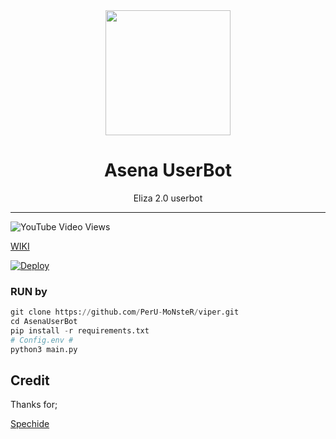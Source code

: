 <div align="center">
  <img src="https://telegra.ph/file/0efd913d377fbb66d8a72.jpg" width="200" height="200">
  <h1>Asena UserBot</h1>
</div>
<p align="center">
    Eliza 2.0 userbot
</p>

----

![YouTube Video Views](https://img.shields.io/youtube/views/mUUQ53TYqI0?style=flat-square)



 [WIKI](https://github.com/PerU-MoNsteR/viper/wiki/Kurulum/)

[![Deploy](https://www.herokucdn.com/deploy/button.svg)](https://heroku.com/deploy?template=https://github.com/PerU-MoNsteR/viper)
### RUN by

```python
git clone https://github.com/PerU-MoNsteR/viper.git
cd AsenaUserBot
pip install -r requirements.txt
# Config.env #
python3 main.py
```


## Credit
Thanks for;

[Spechide](https://github.com/Spechide)
